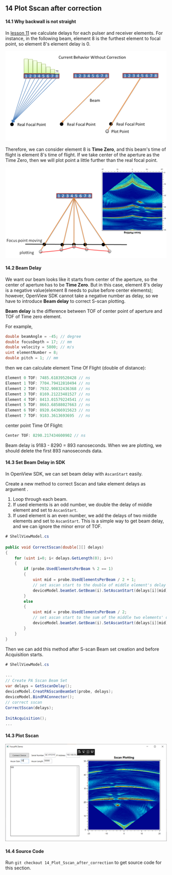 ## 14 Plot Sscan after correction

#### 14.1 Why backwall is not straight

In [lesson 11](https://github.com/ospqul/FocusPXDemo/blob/master/doc/11%20Calculate%20Sscan%20Element%20delay.md) we calculate delays for each pulser and receiver elements. For instance, in the following beam, element 8 is the furthest element to focal point, so element 8's element delay is 0.

![](https://github.com/ospqul/FocusPXDemo/blob/master/resources/Sscan%20beam%20delay%20diagram1.png)

Therefore, we can consider element 8 is **Time Zero**, and this beam's time of flight is element 8's time of flight. If we take center of the aperture as the Time Zero, then we will plot point a little further than the real focal point.

![](https://github.com/ospqul/FocusPXDemo/blob/master/resources/Sscan%20beam%20delay%20diagram2.png)

#### 14.2 Beam Delay

We want our beam looks like it starts from center of the aperture, so the center of aperture has to be **Time Zero**. But in this case, element 8's delay is a negative value(element 8 needs to pulse before center elements); however, OpenView SDK cannot take a negative number as delay, so we have to introduce **Beam delay** to correct S-scan plotting.

**Beam delay** is the difference between TOF of center point of aperture and TOF of Time zero element.

For example,

```c#
double beamAngle = -45; // degree
double focusDepth = 17; // mm
double velocity = 5800; // m/s
uint elementNumber = 8;
double pitch = 1; // mm
```

then we can calculate element Time Of Flight (double of distance):

```c#
Element 0 TOF: 7485.61839520428 // ns
Element 1 TOF: 7704.79412810494 // ns
Element 2 TOF: 7932.90832436368 // ns
Element 3 TOF: 8169.21223481527 // ns
Element 4 TOF: 8413.01579224541 // ns
Element 5 TOF: 8663.68588027663 // ns
Element 6 TOF: 8920.64366915623 // ns
Element 7 TOF: 9183.3613693695  // ns
```

center point Time Of Flight:

```c#
Center TOF: 8290.217434600902 // ns
```

Beam delay is 9183 - 8290 = 893 nanoseconds. When we are plotting, we should delete the first 893 nanoseconds data.

#### 14.3 Set Beam Delay in SDK

In OpenView SDK, we can set beam delay with `AscanStart` easily.

Create a new method to correct Sscan and take element delays as argument .

1. Loop through each beam.
2. If used elements is an odd number, we double the delay of middle element and set to `AscanStart`.
3. If used element is an even number, we add the delays of two middle elements and set to `AscanStart`. This is a simple way to get beam delay, and we can ignore the minor error of TOF.

```c#
# ShellViewModel.cs

public void CorrectSscan(double[][] delays)
{
    for (uint i=0; i< delays.GetLength(0); i++)
    {
        if (probe.UsedElementsPerBeam % 2 == 1)
        {
            uint mid = probe.UsedElementsPerBeam / 2 + 1;
            // set ascan start to the double of middle element's delay
            deviceModel.beamSet.GetBeam(i).SetAscanStart(delays[i][mid] * 2);
        }
        else
        {
            uint mid = probe.UsedElementsPerBeam / 2;
            // set ascan start to the sum of the middle two elements' delays
            deviceModel.beamSet.GetBeam(i).SetAscanStart(delays[i][mid] + delays[i][mid+1]);
        }
    }
}
```

Then we can add this method after S-scan Beam set creation and before Acquisition starts.

```c#
# ShellViewModel.cs

...
// Create PA Sscan Beam Set
var delays = GetSscanDelay();
deviceModel.CreatPASscanBeamSet(probe, delays);
deviceModel.BindPAConnector();
// correct sscan
CorrectSscan(delays);

InitAcquisition();
...
```

#### 14.3 Plot Sscan

![](https://github.com/ospqul/FocusPXDemo/blob/master/resources/Sscan%20after%20correction.PNG)

#### 14.4 Source Code

Run `git checkout 14_Plot_Sscan_after_correction` to get source code for this section.

